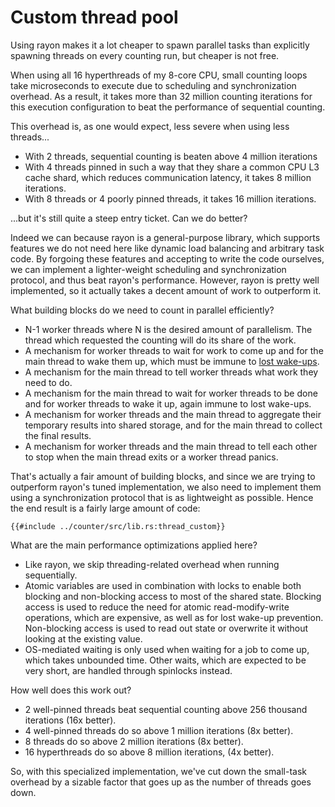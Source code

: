 # Custom thread pool

Using rayon makes it a lot cheaper to spawn parallel tasks than explicitly
spawning threads on every counting run, but cheaper is not free.

When using all 16 hyperthreads of my 8-core CPU, small counting loops take
microseconds to execute due to scheduling and synchronization overhead. As a
result, it takes more than 32 million counting iterations for this execution
configuration to beat the performance of sequential counting.

This overhead is, as one would expect, less severe when using less threads...

- With 2 threads, sequential counting is beaten above 4 million iterations
- With 4 threads pinned in such a way that they share a common CPU L3 cache
  shard, which reduces communication latency, it takes 8 million iterations. 
- With 8 threads or 4 poorly pinned threads, it takes 16 million iterations.

...but it's still quite a steep entry ticket. Can we do better?

Indeed we can because rayon is a general-purpose library, which supports
features we do not need here like dynamic load balancing and arbitrary task
code. By forgoing these features and accepting to write the code ourselves, we
can implement a lighter-weight scheduling and synchronization protocol, and thus
beat rayon's performance. However, rayon is pretty well implemented, so it
actually takes a decent amount of work to outperform it.

What building blocks do we need to count in parallel efficiently?

- N-1 worker threads where N is the desired amount of parallelism. The thread
  which requested the counting will do its share of the work.
- A mechanism for worker threads to wait for work to come up and for the main
  thread to wake them up, which must be immune to
  [lost wake-ups](https://docs.oracle.com/cd/E19120-01/open.solaris/816-5137/sync-30/index.html).
- A mechanism for the main thread to tell worker threads what work they need to
  do.
- A mechanism for the main thread to wait for worker threads to be done and for
  worker threads to wake it up, again immune to lost wake-ups.
- A mechanism for worker threads and the main thread to aggregate their
  temporary results into shared storage, and for the main thread to collect the
  final results.
- A mechanism for worker threads and the main thread to tell each other to stop
  when the main thread exits or a worker thread panics.

That's actually a fair amount of building blocks, and since we are trying to
outperform rayon's tuned implementation, we also need to implement them using
a synchronization protocol that is as lightweight as possible. Hence the end
result is a fairly large amount of code:

```rust,no_run
{{#include ../counter/src/lib.rs:thread_custom}}
```

What are the main performance optimizations applied here?

- Like rayon, we skip threading-related overhead when running sequentially.
- Atomic variables are used in combination with locks to enable both
  blocking and non-blocking access to most of the shared state. Blocking access
  is used to reduce the need for atomic read-modify-write operations, which are
  expensive, as well as for lost wake-up prevention. Non-blocking access is used
  to read out state or overwrite it without looking at the existing value.
- OS-mediated waiting is only used when waiting for a job to come up, which
  takes unbounded time. Other waits, which are expected to be very short, are
  handled through spinlocks instead.

How well does this work out?

- 2 well-pinned threads beat sequential counting above 256 thousand iterations
  (16x better).
- 4 well-pinned threads do so above 1 million iterations (8x better).
- 8 threads do so above 2 million iterations (8x better).
- 16 hyperthreads do so above 8 million iterations, (4x better).

So, with this specialized implementation, we've cut down the small-task overhead
by a sizable factor that goes up as the number of threads goes down.
